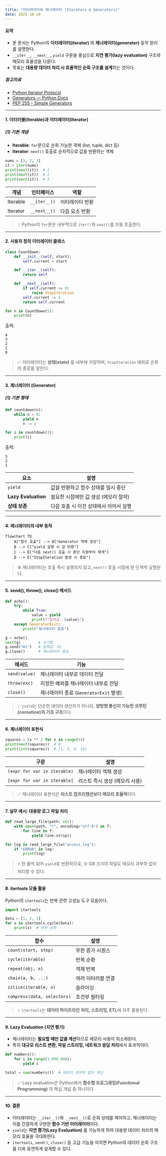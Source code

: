 ```yaml
---
title: "이터레이터와 제너레이터 (Iterators & Generators)"
date: 2025-10-28
---
```


#### 요약
- 본 문서는 Python의 **이터레이터(iterator)** 와 **제너레이터(generator)** 동작 원리를 설명한다.  
- `__iter__`, `__next__`, `yield` 구문을 중심으로 **지연 평가(lazy evaluation)** 구조와 메모리 효율성을 다룬다.  
- 목표는 **대용량 데이터 처리 시 효율적인 순회 구조를 설계**하는 것이다.  

##### 참고자료
- [Python Iterator Protocol](https://docs.python.org/3/library/stdtypes.html#typeiter)
- [Generators — Python Docs](https://docs.python.org/3/tutorial/classes.html#iterators)
- [PEP 255 – Simple Generators](https://peps.python.org/pep-0255/)

---

#### 1. 이터러블(Iterable)과 이터레이터(Iterator)

##### (1) 기본 개념
- **Iterable**: `for`문으로 순회 가능한 객체 (list, tuple, dict 등)
- **Iterator**: `next()` 호출로 순차적으로 값을 반환하는 객체

```python
nums = [1, 2, 3]
it = iter(nums)
print(next(it))  # 1
print(next(it))  # 2
print(next(it))  # 3
```

| 개념       | 인터페이스        | 역할       |
| -------- | ------------ | -------- |
| Iterable | `__iter__()` | 이터레이터 반환 |
| Iterator | `__next__()` | 다음 요소 반환 |

> 💡 Python의 `for`문은 내부적으로 `iter()`와 `next()`를 자동 호출한다.

---

#### 2. 사용자 정의 이터레이터 클래스

```python
class CountDown:
    def __init__(self, start):
        self.current = start

    def __iter__(self):
        return self

    def __next__(self):
        if self.current <= 0:
            raise StopIteration
        self.current -= 1
        return self.current

for n in CountDown(5):
    print(n)
```

출력:

```
4
3
2
1
0
```

> ✅ 이터레이터는 **상태(state)** 를 내부에 저장하며,
> `StopIteration` 예외로 순회의 종료를 알린다.

---

#### 3. 제너레이터 (Generator)

##### (1) 기본 형태

```python
def countdown(n):
    while n > 0:
        yield n
        n -= 1

for i in countdown(3):
    print(i)
```

출력:

```
3
2
1
```

| 요소                  | 설명                     |
| ------------------- | ---------------------- |
| `yield`             | 값을 반환하고 함수 상태를 일시 중단   |
| **Lazy Evaluation** | 필요한 시점에만 값 생성 (메모리 절약) |
| **상태 보존**           | 다음 호출 시 이전 상태에서 이어서 실행 |

---

#### 4. 제너레이터의 내부 동작

```mermaid
flowchart TD
    A["함수 호출"] --> B["Generator 객체 생성"]
    B --> C["yield 실행 시 값 반환"]
    C --> D["다음 next() 호출 시 중단 지점부터 재개"]
    D --> E["StopIteration 발생 시 종료"]
```

> ⚙️ 제너레이터는 호출 즉시 실행되지 않고,
> `next()` 호출 시점에 한 단계씩 실행된다.

---

#### 5. send(), throw(), close() 메서드

```python
def echo():
    try:
        while True:
            value = yield
            print(f"입력값: {value}")
    except GeneratorExit:
        print("제너레이터 종료")

g = echo()
next(g)        # 초기화
g.send("Hi")   # 입력값: Hi
g.close()      # 제너레이터 종료
```

| 메서드           | 기능                            |
| ------------- | ----------------------------- |
| `send(value)` | 제너레이터 내부로 데이터 전달              |
| `throw(exc)`  | 지정한 예외를 제너레이터 내부로 전달          |
| `close()`     | 제너레이터 종료 (`GeneratorExit` 발생) |

> 💡 `yield`는 단순한 데이터 생산자가 아니라,
> **양방향 통신이 가능한 코루틴(coroutine)의 기초 구조**이다.

---

#### 6. 제너레이터 표현식

```python
squares = (x ** 2 for x in range(5))
print(next(squares))  # 0
print(list(squares))  # [1, 4, 9, 16]
```

| 구문                           | 설명                 |
| ---------------------------- | ------------------ |
| `(expr for var in iterable)` | 제너레이터 객체 생성        |
| `[expr for var in iterable]` | 리스트 즉시 생성 (메모리 사용) |

> ✅ 제너레이터 표현식은 **리스트 컴프리헨션보다 메모리 효율적**이다.

---

#### 7. 실무 예시: 대용량 로그 파일 처리

```python
def read_large_file(path: str):
    with open(path, "r", encoding="utf-8") as f:
        for line in f:
            yield line.strip()

for log in read_large_file("access.log"):
    if "ERROR" in log:
        print(log)
```

> ⚡ 한 줄씩 읽어 `yield`로 반환하므로,
> 수 GB 크기의 파일도 메모리 과부하 없이 처리할 수 있다.

---

#### 8. itertools 모듈 활용

Python의 `itertools`는 반복 관련 고성능 도구 모음이다.

```python
import itertools

data = [1, 2, 3]
for x in itertools.cycle(data):
    print(x)  # 무한 순환
```

| 함수                          | 설명         |
| --------------------------- | ---------- |
| `count(start, step)`        | 무한 증가 시퀀스  |
| `cycle(iterable)`           | 반복 순환      |
| `repeat(obj, n)`            | 객체 반복      |
| `chain(a, b, ...)`          | 여러 이터러블 연결 |
| `islice(iterable, n)`       | 슬라이싱       |
| `compress(data, selectors)` | 조건부 필터링    |

> 💡 `itertools`는 **데이터 파이프라인 처리, 스트리밍, ETL**에 자주 활용된다.

---

#### 9. Lazy Evaluation (지연 평가)

* 제너레이터는 **필요할 때만 값을 계산**하므로 메모리 사용이 최소화된다.
* 특히 **대규모 리스트 변환, 파일 스트리밍, 네트워크 응답 처리**에서 효과적이다.

```python
def numbers():
    for i in range(1_000_000):
        yield i

total = sum(numbers())  # 메모리 과부하 없이 계산
```

> ✅ Lazy evaluation은 Python에서 **함수형 프로그래밍(Functional Programming)** 의 핵심 개념 중 하나이다.

---

#### 10. 결론

* 이터레이터는 `__iter__()`와 `__next__()`로 순회 상태를 제어하고,
  제너레이터는 이를 간결하게 구현한 **함수 기반 이터레이터**이다.
* `yield`는 **지연 평가(Lazy Evaluation)** 를 가능하게 하여
  대용량 데이터 처리의 메모리 효율을 극대화한다.
* `itertools`, `send()`, `close()` 등 고급 기능을 익히면
  Python의 데이터 순회 구조를 더욱 유연하게 설계할 수 있다.

```
